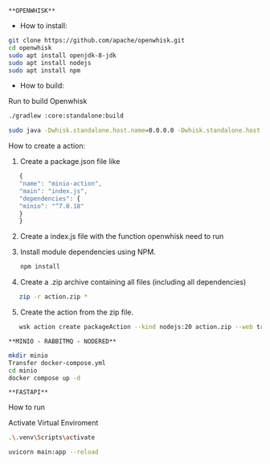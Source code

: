     **OPENWHISK**

- How to install:

```sh
git clone https://github.com/apache/openwhisk.git
cd openwhisk
sudo apt install openjdk-8-jdk
sudo apt install nodejs
sudo apt install npm
```

- How to build:

Run to build Openwhisk

```sh
./gradlew :core:standalone:build
```

```sh
sudo java -Dwhisk.standalone.host.name=0.0.0.0 -Dwhisk.standalone.host.internal=127.0.0.1 -Dwhisk.standalone.host.external=0.0.0.0 -jar ./bin/openwhisk-standalone.jar --couchdb --kafka --api-gw --kafka-ui
```

How to create a action:

1. Create a package.json file like

```javascript
   {
   "name": "minio-action",
   "main": "index.js",
   "dependencies": {
   "minio": "^7.0.18"
   }
   }
```

2. Create a index.js file with the function openwhisk need to run

3. Install module dependencies using NPM.

   ```sh
   npm install
   ```

4. Create a .zip archive containing all files (including all dependencies)

```sh
   zip -r action.zip *
```

5. Create the action from the zip file.

```sh
   wsk action create packageAction --kind nodejs:20 action.zip --web true
```

    **MINIO - RABBITMQ - NODERED**

```sh
mkdir minio
Transfer docker-compose.yml
cd minio
docker compose up -d
```

    **FASTAPI**

How to run

Activate Virtual Enviroment

```sh
.\.venv\Scripts\activate
```

```sh
uvicorn main:app --reload
```
